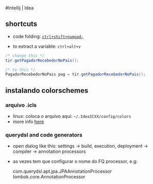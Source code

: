 #Intellij | Idea

## shortcuts

* code folding: [`ctrl+shift+numpad-`](https://www.jetbrains.com/idea/help/folding-and-expanding-code-blocks.html)

* to extract a variable: `ctrl+alt+v`

```java
/* change this */
tir.getPagadorRecebedorNoPais(); 

/* to this */
PagadorRecebedorNoPais pag = tir.getPagadorRecebedorNoPais();
```

## instalando colorschemes

### arquivo .icls

* linux: coloca o arquivo aqui: `~/.IdeaICXX/config/colors`
* more info [here](https://github.com/jkaving/intellij-colors-solarized)

### querydsl and code generators

* open dialog like this: settings -> build, execution, deployment -> compiler -> annotation processors 
* as vezes tem que configurar o nome do FQ processor, e.g:

    com.querydsl.apt.jpa.JPAAnnotationProcessor
    lombok.core.AnnotationProcessor
